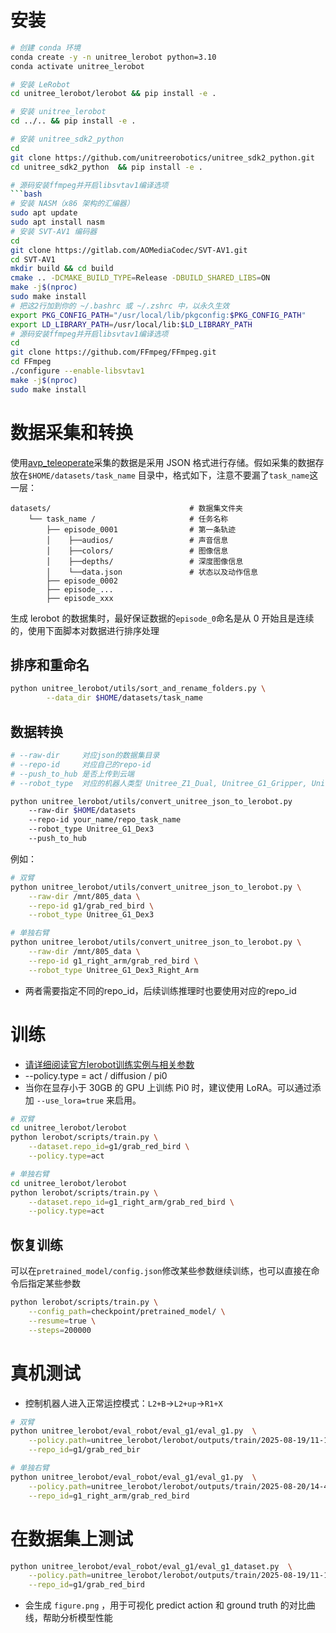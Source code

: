 # 安装
```bash
# 创建 conda 环境
conda create -y -n unitree_lerobot python=3.10
conda activate unitree_lerobot

# 安装 LeRobot
cd unitree_lerobot/lerobot && pip install -e .

# 安装 unitree_lerobot
cd ../.. && pip install -e .

# 安装 unitree_sdk2_python
cd
git clone https://github.com/unitreerobotics/unitree_sdk2_python.git
cd unitree_sdk2_python  && pip install -e .

# 源码安装ffmpeg并开启libsvtav1编译选项
```bash
# 安装 NASM（x86 架构的汇编器）
sudo apt update
sudo apt install nasm
# 安装 SVT-AV1 编码器
cd
git clone https://gitlab.com/AOMediaCodec/SVT-AV1.git
cd SVT-AV1
mkdir build && cd build
cmake .. -DCMAKE_BUILD_TYPE=Release -DBUILD_SHARED_LIBS=ON
make -j$(nproc)
sudo make install
# 把这2行加到你的 ~/.bashrc 或 ~/.zshrc 中，以永久生效
export PKG_CONFIG_PATH="/usr/local/lib/pkgconfig:$PKG_CONFIG_PATH" 
export LD_LIBRARY_PATH=/usr/local/lib:$LD_LIBRARY_PATH
# 源码安装ffmpeg并开启libsvtav1编译选项
cd
git clone https://github.com/FFmpeg/FFmpeg.git
cd FFmpeg
./configure --enable-libsvtav1
make -j$(nproc)
sudo make install
```

# 数据采集和转换

使用[avp_teleoperate](https://github.com/unitreerobotics/avp_teleoperate)采集的数据是采用 JSON 格式进行存储。假如采集的数据存放在`$HOME/datasets/task_name` 目录中，格式如下，注意不要漏了`task_name`这一层：
```
datasets/                               # 数据集文件夹
    └── task_name /                     # 任务名称
        ├── episode_0001                # 第一条轨迹
        │    ├──audios/                 # 声音信息
        │    ├──colors/                 # 图像信息
        │    ├──depths/                 # 深度图像信息
        │    └──data.json               # 状态以及动作信息
        ├── episode_0002
        ├── episode_...
        ├── episode_xxx
```

生成 lerobot 的数据集时，最好保证数据的`episode_0`命名是从 0 开始且是连续的，使用下面脚本对数据进行排序处理

## 排序和重命名

```bash
python unitree_lerobot/utils/sort_and_rename_folders.py \
        --data_dir $HOME/datasets/task_name
```

## 数据转换

```bash
# --raw-dir     对应json的数据集目录
# --repo-id     对应自己的repo-id 
# --push_to_hub 是否上传到云端 
# --robot_type  对应的机器人类型 Unitree_Z1_Dual, Unitree_G1_Gripper, Unitree_G1_Dex3, Unitree_G1_Dex3_Right_Arm

python unitree_lerobot/utils/convert_unitree_json_to_lerobot.py  
    --raw-dir $HOME/datasets    
    --repo-id your_name/repo_task_name  
    --robot_type Unitree_G1_Dex3 
    --push_to_hub
```
例如：

```bash
# 双臂
python unitree_lerobot/utils/convert_unitree_json_to_lerobot.py \
    --raw-dir /mnt/805_data \
    --repo-id g1/grab_red_bird \
    --robot_type Unitree_G1_Dex3

# 单独右臂
python unitree_lerobot/utils/convert_unitree_json_to_lerobot.py \
    --raw-dir /mnt/805_data \
    --repo-id g1_right_arm/grab_red_bird \
    --robot_type Unitree_G1_Dex3_Right_Arm
```
- 两者需要指定不同的repo_id，后续训练推理时也要使用对应的repo_id

# 训练

- [请详细阅读官方lerobot训练实例与相关参数](https://github.com/huggingface/lerobot/blob/main/examples/4_train_policy_with_script.md)
- --policy.type = act / diffusion / pi0
- 当你在显存小于 30GB 的 GPU 上训练 Pi0 时，建议使用 LoRA。可以通过添加 `--use_lora=true` 来启用。


```bash
# 双臂
cd unitree_lerobot/lerobot
python lerobot/scripts/train.py \
    --dataset.repo_id=g1/grab_red_bird \
    --policy.type=act 

# 单独右臂
cd unitree_lerobot/lerobot
python lerobot/scripts/train.py \
    --dataset.repo_id=g1_right_arm/grab_red_bird \
    --policy.type=act 
```

## 恢复训练

可以在`pretrained_model/config.json`修改某些参数继续训练，也可以直接在命令后指定某些参数
```bash
python lerobot/scripts/train.py \
    --config_path=checkpoint/pretrained_model/ \
    --resume=true \
    --steps=200000
```

# 真机测试

- 控制机器人进入正常运控模式：`L2+B`->`L2+up`->`R1+X`

```bash
# 双臂
python unitree_lerobot/eval_robot/eval_g1/eval_g1.py  \
    --policy.path=unitree_lerobot/lerobot/outputs/train/2025-08-19/11-13-40_act/checkpoints/200000/pretrained_model \
    --repo_id=g1/grab_red_bir

# 单独右臂
python unitree_lerobot/eval_robot/eval_g1/eval_g1.py  \
    --policy.path=unitree_lerobot/lerobot/outputs/train/2025-08-20/14-48-23_act/checkpoints/120000/pretrained_model \
    --repo_id=g1_right_arm/grab_red_bird
```

# 在数据集上测试
```bash
python unitree_lerobot/eval_robot/eval_g1/eval_g1_dataset.py  \
    --policy.path=unitree_lerobot/lerobot/outputs/train/2025-08-19/11-13-40_act/checkpoints/200000/pretrained_model \
    --repo_id=g1/grab_red_bird
```
- 会生成 `figure.png` ，用于可视化 predict action 和 ground truth 的对比曲线，帮助分析模型性能